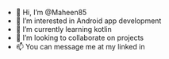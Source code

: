 - 👋 Hi, I’m @Maheen85
- 👀 I’m interested in Android app development 
- 🌱 I’m currently learning kotlin
- 💞️ I’m looking to collaborate on projects 
- 📫 You can message me at my linked in 

<!---
Maheen85/Maheen85 is a ✨ special ✨ repository because its `README.md` (this file) appears on your GitHub profile.
You can click the Preview link to take a look at your changes.
--->
